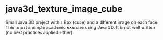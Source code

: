 # java3d_texture_image_cube
Small Java 3D project with a Box (cube) and a different image on each face.
This is just a simple academic exercise using Java 3D. It is not well written (no best practices applied either).
